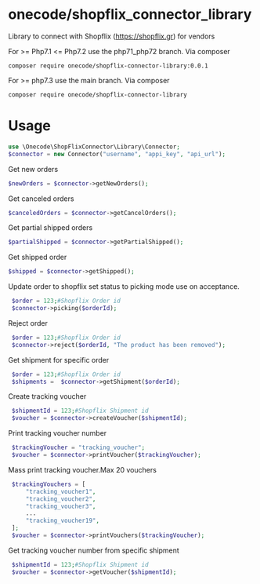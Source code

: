 # onecode/shopflix_connector_library

Library to connect with Shopflix (https://shopflix.gr) for vendors

For >= Php7.1 <= Php7.2 use the php71_php72 branch. Via composer

``composer require onecode/shopflix-connector-library:0.0.1``

For >= php7.3 use the main branch. Via composer

``composer require onecode/shopflix-connector-library``

# Usage

```php
use \Onecode\ShopFlixConnector\Library\Connector;
$connector = new Connector("username", "appi_key", "api_url");
```

Get new orders

```php
$newOrders = $connector->getNewOrders();
```

Get canceled orders

```php
$canceledOrders = $connector->getCancelOrders();
```

Get partial shipped orders

```php
$partialShipped = $connector->getPartialShipped();
```

Get shipped order

```php
$shipped = $connector->getShipped();
```

Update order to shopflix set status to picking mode use on acceptance.

```php
 $order = 123;#Shopflix Order id
 $connector->picking($orderId);
```

Reject order

```php
 $order = 123;#Shopflix Order id
 $connector->reject($orderId, "The product has been removed");
```

Get shipment for specific order

```php
 $order = 123;#Shopflix Order id
 $shipments =  $connector->getShipment($orderId);
```

Create tracking voucher

```php
 $shipmentId = 123;#Shopflix Shipment id
 $voucher = $connector->createVoucher($shipmentId);
```

Print tracking voucher number

```php
 $trackingVoucher = "tracking_voucher";
 $voucher = $connector->printVoucher($trackingVoucher); 
```

Mass print tracking voucher.Max 20 vouchers

```php
 $trackingVouchers = [
     "tracking_voucher1",
     "tracking_voucher2",
     "tracking_voucher3",
     ...
     "tracking_voucher19",
 ];
 $voucher = $connector->printVouchers($trackingVoucher); 
```

Get tracking voucher number from specific shipment

```php
 $shipmentId = 123;#Shopflix Shipment id
 $voucher = $connector->getVoucher($shipmentId); 
```
